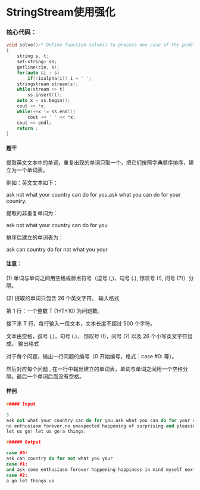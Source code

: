 # 					StringStream使用强化

### 核心代码：

```cpp
void solve()/* Define function solve() to process one case of the problem    */
{
    string s, t;
    set<string> ss;
    getline(cin, s);
    for(auto &i : s)
        if(!isalpha(i)) i = ' ';
    stringstream stream(s);
    while(stream >> t)
        ss.insert(t);
    auto x = ss.begin();
    cout << *x;
    while(++x != ss.end())
        cout << ' ' << *x;
    cout << endl;
    return ;
}
```

#### 题干

提取英文文本中的单词，重复出现的单词只取一个，把它们按照字典顺序排序，建立为一个单词表。

例如：英文文本如下：

ask not what your country can do for you,ask what you can do for your country.

提取的非重复单词为：

ask not what your country can do for you

排序后建立的单词表为：

ask can country do for not what you your

#### 注意：

(1) 单词与单词之间用空格或标点符号（逗号 (,)，句号 (.), 惊叹号 (!), 问号 (?)）分隔。

(2) 提取的单词只包含 26 个英文字符。
输入格式

第 1 行：一个整数 T (1≤T≤10) 为问题数。

接下来 T 行，每行输入一段文本，文本长度不超过 500 个字符。

文本由空格，逗号 (,)，句号 (.)， 惊叹号 (!)，问号 (?) 以及 26 个小写英文字符组成。
输出格式

对于每个问题，输出一行问题的编号（0 开始编号，格式：case #0: 等）。

然后对应每个问题 , 在一行中输出建立的单词表，单词与单词之间用一个空格分隔。最后一个单词后面没有空格。

#### 样例

```cpp
##### Input

3
ask not what your country can do for you,ask what you can do for your country.
no enthusiasm forever,no unexpected happening of surprising and pleasing so,only silently ask myself in mind next happiness,when will come?
let us go! let us go!a things.

###### Output

case #0:
ask can country do for not what you your
case #1:
and ask come enthusiasm forever happening happiness in mind myself next no of only pleasing silently so surprising unexpected when will
case #2:
a go let things us
```

